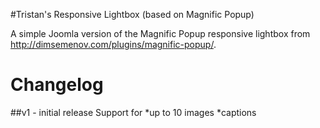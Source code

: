 #Tristan's Responsive Lightbox (based on Magnific Popup)

A simple Joomla version of the Magnific Popup responsive lightbox from http://dimsemenov.com/plugins/magnific-popup/.

Changelog
=========

##v1 - initial release
Support for
*up to 10 images
*captions
